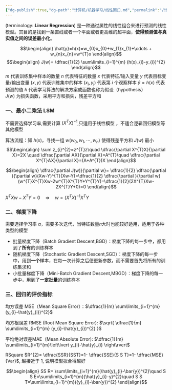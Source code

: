 ```yaml
---
{"dg-publish":true,"dg-path":"计算机/机器学习/线性回归.md","permalink":"/计算机/机器学习/线性回归/","dgPassFrontmatter":true,"noteIcon":"","created":"2024-08-29T21:21:47.821+08:00","updated":"2025-04-17T18:41:04.610+08:00"}
---
```



(terminology::**Linear Regression**) 
是一种通过属性的线性组合来进行预测的线性模型。其目的是找到一条直线或者一个平面或者更高维的超平面，**使得预测值与真实值之间的误差最小化**。

$$\begin{align}
\hat{y}=h(x)=w_{0}x_{0}+w_{1}x_{1}+\cdots + w_{n}x_{n}=w^{T}x
\end{align}$$
$$\begin{align}
J(w)= \dfrac{1}{2} \sum\limits_{i=1}^{m} (h(x)_{i}-y_{i})^{2}
\end{align}$$
$m$ 代表训练集中样本的数量     $n$ 代表特征的数量 
$x$ 代表特征/输入变量      $y$ 代表目标变量/输出变量
$(x, y)$ 代表训练集中的样本    $(x_{i},y_{i})$ 代表第 $i$ 个观察样本 
  $\hat{y}=h(x)$ 代表预测的值   $h$ 代表学习算法的解决方案或函数也称为假设（hypothesis）    
$J(w)$ 为损失函数，采用平方和损失，残差平方和
### 一、最小二乘法 LSM
不需要选择学习率,需要计算 $(X^{T}X)^{-1}$,只适用于线性模型 ，不适合逻辑回归模型等其他模型

算法流程：知 $h(x)$，寻找一组 $w(w_{0},w_{1},\cdots, w_{n})$ 使得残差平方和 $J(w)$ 最小
$$\begin{align}
\sum z_{i}^{2}=z^{T}z\quad \dfrac{\partial X^{T}X}{\partial X}=2X \quad  \dfrac{\partial AX}{\partial X}=A^{T}\quad \dfrac{\partial X^{T}AX}{\partial X}=(A+A^{T})X  
\end{align}$$

$$\begin{align}
\dfrac{\partial J(w)}{\partial w}= \dfrac{1}{2} \dfrac{\partial  }{\partial w}(Xw-Y)^{T}(Xw-Y)=\dfrac{1}{2} \dfrac{\partial }{\partial w}(w^{T}X^{T}Xw-2w^{T}X^{T}Y+Y^{T}Y)=\dfrac{1}{2}(2X^{T}Xw-2X^{T}Y+0)=0   
\end{align}$$

$X^{T}Xw-X^{T}Y=0\quad \Rightarrow \quad w=(X^{T}X)^{-1}X^{T}Y$
### 二、梯度下降 
需要选择学习率 $\alpha$，需要多次迭代，当特征数量𝑛大时也能较好适用，适用于各种类型的模型

- 批量梯度下降（Batch Gradient Descent,BGD）：梯度下降的每一步中，都用到了**所有**的训练样本
- 随机梯度下降（Stochastic Gradient Descent,SGD）：梯度下降的每一步中，用到**一个**样本，在每一次计算之后便更新参数，而不需要首先将所有的训练集求和
- 小批量梯度下降（Mini-Batch Gradient Descent,MBGD）：梯度下降的每一步中，用到了**一定批量**的训练样本
### 三、回归的评价指标

均方误差 MSE（Mean Square Error）：$\dfrac{1}{m} \sum\limits_{i=1}^{m}(y_{i}-\hat{y}_{i})^{2}$

均方根误差 RMSE (Root Mean Square Error): $\sqrt{ \dfrac{1}{m} \sum\limits_{i=1}^{m} (y_{i}-\hat{y}_{i})^{2} }$

平均绝对误差MAE（Mean Absolute Error): $\dfrac{1}{m} \sum\limits_{i=1}^{m}\left\lvert  y_{i}-\hat{y}_{i} \right\rvert$

RSquare $R^{2}= \dfrac{SSR}{SST}=1- \dfrac{SSE}{S S T}=1- \dfrac{MSE}{Var}$, 越接近于 1, 说明模型拟合得越好

$$\begin{align}
SS R= \sum\limits_{i=1}^{m}(\hat{y}_{i}-\bar{y})^{2}\quad  S S E=\sum\limits_{i=1}^{m}(\hat{y}_{i}-y)^{2}\quad  S S T=\sum\limits_{i=1}^{m}({y}_{i}-\bar{y})^{2}
\end{align}$$
